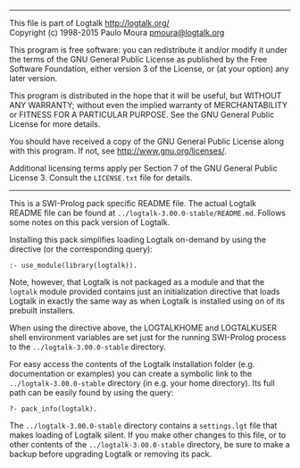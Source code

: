 ________________________________________________________________________

This file is part of Logtalk <http://logtalk.org/>  
Copyright (c) 1998-2015 Paulo Moura <pmoura@logtalk.org>

This program is free software: you can redistribute it and/or modify
it under the terms of the GNU General Public License as published by
the Free Software Foundation, either version 3 of the License, or
(at your option) any later version.

This program is distributed in the hope that it will be useful,
but WITHOUT ANY WARRANTY; without even the implied warranty of
MERCHANTABILITY or FITNESS FOR A PARTICULAR PURPOSE.  See the
GNU General Public License for more details.

You should have received a copy of the GNU General Public License
along with this program.  If not, see <http://www.gnu.org/licenses/>.

Additional licensing terms apply per Section 7 of the GNU General
Public License 3. Consult the `LICENSE.txt` file for details.
________________________________________________________________________


This is a SWI-Prolog pack specific README file. The actual Logtalk
README file can be found at `../logtalk-3.00.0-stable/README.md`.
Follows some notes on this pack version of Logtalk.

Installing this pack simplifies loading Logtalk on-demand by using the
directive (or the corresponding query):

	:- use_module(library(logtalk)).

Note, however, that Logtalk is not packaged as a module and that the
`logtalk` module provided contains just an initialization directive
that loads Logtalk in exactly the same way as when Logtalk is installed
using on of its prebuilt installers.

When using the directive above, the LOGTALKHOME and LOGTALKUSER shell
environment variables are set just for the running SWI-Prolog process
to the `../logtalk-3.00.0-stable` directory.

For easy access the contents of the Logtalk installation folder (e.g.
documentation or examples) you can create a symbolic link to the
`../logtalk-3.00.0-stable` directory (in e.g. your home directory).
Its full path can be easily found by using the query:

	?- pack_info(logtalk).

The `../logtalk-3.00.0-stable` directory contains a `settings.lgt` file
that makes loading of Logtalk silent. If you make other changes to this
file, or to other contents of the `../logtalk-3.00.0-stable` directory,
be sure to make a backup before upgrading Logtalk or removing its pack.
